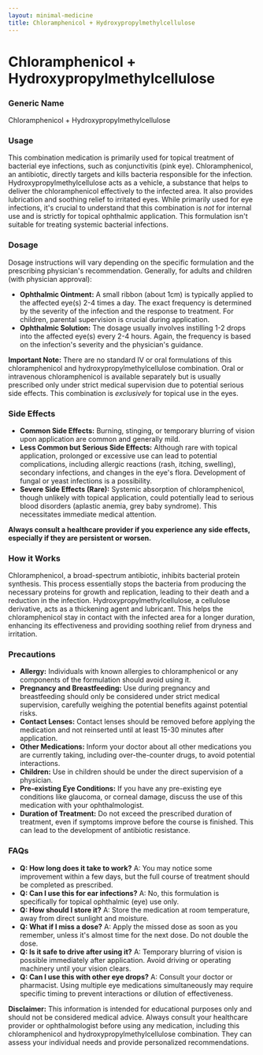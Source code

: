 ```yaml
---
layout: minimal-medicine
title: Chloramphenicol + Hydroxypropylmethylcellulose
---
```


# Chloramphenicol + Hydroxypropylmethylcellulose
### Generic Name
Chloramphenicol + Hydroxypropylmethylcellulose


### Usage

This combination medication is primarily used for topical treatment of bacterial eye infections, such as conjunctivitis (pink eye).  Chloramphenicol, an antibiotic, directly targets and kills bacteria responsible for the infection. Hydroxypropylmethylcellulose acts as a vehicle, a substance that helps to deliver the chloramphenicol effectively to the infected area. It also provides lubrication and soothing relief to irritated eyes. While primarily used for eye infections,  it's crucial to understand that this combination is *not* for internal use and is strictly for topical ophthalmic application.  This formulation isn't suitable for treating systemic bacterial infections.


### Dosage

Dosage instructions will vary depending on the specific formulation and the prescribing physician's recommendation.  Generally, for adults and children (with physician approval):

* **Ophthalmic Ointment:** A small ribbon (about 1cm) is typically applied to the affected eye(s) 2-4 times a day.  The exact frequency is determined by the severity of the infection and the response to treatment.  For children, parental supervision is crucial during application.
* **Ophthalmic Solution:** The dosage usually involves instilling 1-2 drops into the affected eye(s) every 2-4 hours. Again, the frequency is based on the infection's severity and the physician's guidance.

**Important Note:**  There are no standard IV or oral formulations of this chloramphenicol and hydroxypropylmethylcellulose combination. Oral or intravenous chloramphenicol is available separately but is usually prescribed only under strict medical supervision due to potential serious side effects. This combination is *exclusively* for topical use in the eyes.


### Side Effects

* **Common Side Effects:** Burning, stinging, or temporary blurring of vision upon application are common and generally mild.
* **Less Common but Serious Side Effects:**  Although rare with topical application, prolonged or excessive use can lead to potential complications, including allergic reactions (rash, itching, swelling), secondary infections, and changes in the eye's flora.  Development of fungal or yeast infections is a possibility.
* **Severe Side Effects (Rare):**  Systemic absorption of chloramphenicol, though unlikely with topical application, could potentially lead to serious blood disorders (aplastic anemia, grey baby syndrome). This necessitates immediate medical attention.

**Always consult a healthcare provider if you experience any side effects, especially if they are persistent or worsen.**


### How it Works

Chloramphenicol, a broad-spectrum antibiotic, inhibits bacterial protein synthesis.  This process essentially stops the bacteria from producing the necessary proteins for growth and replication, leading to their death and a reduction in the infection.  Hydroxypropylmethylcellulose, a cellulose derivative, acts as a thickening agent and lubricant. This helps the chloramphenicol stay in contact with the infected area for a longer duration, enhancing its effectiveness and providing soothing relief from dryness and irritation.


### Precautions

* **Allergy:**  Individuals with known allergies to chloramphenicol or any components of the formulation should avoid using it.
* **Pregnancy and Breastfeeding:** Use during pregnancy and breastfeeding should only be considered under strict medical supervision, carefully weighing the potential benefits against potential risks.
* **Contact Lenses:**  Contact lenses should be removed before applying the medication and not reinserted until at least 15-30 minutes after application.
* **Other Medications:** Inform your doctor about all other medications you are currently taking, including over-the-counter drugs, to avoid potential interactions.
* **Children:** Use in children should be under the direct supervision of a physician.
* **Pre-existing Eye Conditions:** If you have any pre-existing eye conditions like glaucoma, or corneal damage, discuss the use of this medication with your ophthalmologist.
* **Duration of Treatment:** Do not exceed the prescribed duration of treatment, even if symptoms improve before the course is finished.  This can lead to the development of antibiotic resistance.


### FAQs

* **Q: How long does it take to work?** A: You may notice some improvement within a few days, but the full course of treatment should be completed as prescribed.
* **Q: Can I use this for ear infections?** A: No, this formulation is specifically for topical ophthalmic (eye) use only.
* **Q: How should I store it?** A: Store the medication at room temperature, away from direct sunlight and moisture.
* **Q: What if I miss a dose?** A: Apply the missed dose as soon as you remember, unless it's almost time for the next dose. Do not double the dose.
* **Q: Is it safe to drive after using it?** A: Temporary blurring of vision is possible immediately after application. Avoid driving or operating machinery until your vision clears.
* **Q: Can I use this with other eye drops?** A: Consult your doctor or pharmacist. Using multiple eye medications simultaneously may require specific timing to prevent interactions or dilution of effectiveness.


**Disclaimer:** This information is intended for educational purposes only and should not be considered medical advice.  Always consult your healthcare provider or ophthalmologist before using any medication, including this chloramphenicol and hydroxypropylmethylcellulose combination.  They can assess your individual needs and provide personalized recommendations.
